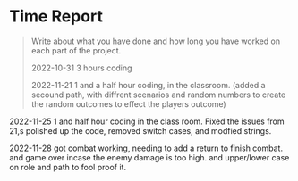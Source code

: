 # Time Report

> Write about what you have done and how long you have worked on each part of the project.
>
> 2022-10-31
> 3 hours coding
>
> 2022-11-21
> 1 and a half hour coding, in the classroom. (added a secound path, with diffrent scenarios and random numbers to create the random outcomes to effect the players outcome)

2022-11-25 
1 and half hour coding in the class room.
Fixed the issues from 21,s polished up the code, removed switch cases, and modfied strings.

2022-11-28
got combat working, needing to add a return to finish combat. and game over incase the enemy damage is too high. 
and upper/lower case on role and path to fool proof it. 

